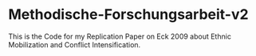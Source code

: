 # Methodische-Forschungsarbeit-v2
This is the Code for my Replication Paper on Eck 2009 about Ethnic Mobilization and Conflict Intensification.

